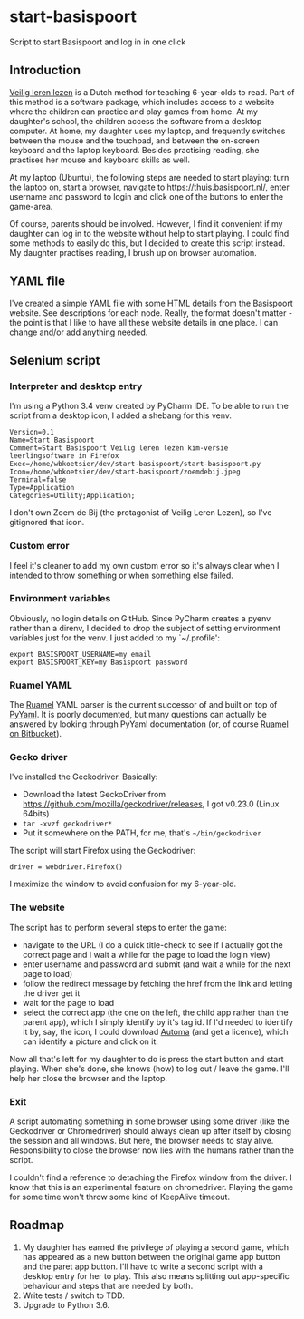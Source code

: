 # start-basispoort
Script to start Basispoort and log in in one click

## Introduction
[Veilig leren lezen](https://www.zwijsen.nl/lesmethoden/veilig-leren-lezen) is a Dutch method for teaching 6-year-olds
to read. Part of this method is a software package, which includes access to a website where the children can practice
and play games from home. At my daughter's school, the children access the software from a desktop computer. At home,
my daughter uses my laptop, and frequently switches between the mouse and the touchpad, and between the on-screen
keyboard and the laptop keyboard. Besides practising reading, she practises her mouse and keyboard skills as well.

At my laptop (Ubuntu), the following steps are needed to start playing: turn the laptop on, start a browser, navigate
to https://thuis.basispoort.nl/, enter username and password to login and click one of the buttons to enter the
game-area.

Of course, parents should be involved. However, I find it convenient if my daughter can log in to the website without
help to start playing. I could find some methods to easily do this, but I decided to create this script instead. My
daughter practises reading, I brush up on browser automation.

## YAML file
I've created a simple YAML file with some HTML details from the Basispoort website. See descriptions for each node.
Really, the format doesn't matter - the point is that I like to have all these website details in one place. I can
change and/or add anything needed.

## Selenium script
### Interpreter and desktop entry
I'm using a Python 3.4 venv created by PyCharm IDE. To be able to run the script from a desktop icon, I added a
shebang for this venv.

```[Desktop Entry]
Version=0.1
Name=Start Basispoort
Comment=Start Basispoort Veilig leren lezen kim-versie leerlingsoftware in Firefox
Exec=/home/wbkoetsier/dev/start-basispoort/start-basispoort.py
Icon=/home/wbkoetsier/dev/start-basispoort/zoemdebij.jpeg
Terminal=false
Type=Application
Categories=Utility;Application;
```

I don't own Zoem de Bij (the protagonist of Veilig Leren Lezen), so I've gitignored that icon.

### Custom error
I feel it's cleaner to add my own custom error so it's always clear when I intended to throw something or when
something else failed.

### Environment variables
Obviously, no login details on GitHub. Since PyCharm creates a pyenv rather than a direnv, I decided to drop the
subject of setting environment variables just for the venv. I just added to my `~/.profile':

```
export BASISPOORT_USERNAME=my email
export BASISPOORT_KEY=my Basispoort password
```

### Ruamel YAML
The [Ruamel](https://yaml.readthedocs.io/en/latest/) YAML parser is the current successor of and built on top of
[PyYaml](https://pyyaml.org/wiki/PyYAMLDocumentation). It is poorly documented, but many questions can actually be
answered by looking through PyYaml documentation (or, of course
[Ruamel on Bitbucket](https://bitbucket.org/ruamel/yaml/issues)).

### Gecko driver
I've installed the Geckodriver. Basically:
- Download the latest GeckoDriver from https://github.com/mozilla/geckodriver/releases, I got v0.23.0 (Linux 64bits)
- `tar -xvzf geckodriver*`
- Put it somewhere on the PATH, for me, that's `~/bin/geckodriver`

The script will start Firefox using the Geckodriver:

```
driver = webdriver.Firefox()
```

I maximize the window to avoid confusion for my 6-year-old.

### The website
The script has to perform several steps to enter the game:
- navigate to the URL (I do a quick title-check to see if I actually got the correct page and I wait a while for the
  page to load the login view)
- enter username and password and submit (and wait a while for the next page to load)
- follow the redirect message by fetching the href from the link and letting the driver get it
- wait for the page to load
- select the correct app (the one on the left, the child app rather than the parent app), which I simply identify by
  it's tag id. If I'd needed to identify it by, say, the icon, I could download [Automa](https://www.getautoma.com/)
  (and get a licence), which can identify a picture and click on it.

Now all that's left for my daughter to do is press the start button and start playing. When she's done, she knows
(how) to log out / leave the game. I'll help her close the browser and the laptop.

### Exit
A script automating something in some browser using some driver (like the Geckodriver or Chromedriver) should always
clean up after itself by closing the session and all windows. But here, the browser needs to stay alive.
Responsibility to close the browser now lies with the humans rather than the script.

I couldn't find a reference to detaching the Firefox window from the driver. I know that this is an experimental
feature on chromedriver. Playing the game for some time won't throw some kind of KeepAlive timeout.

## Roadmap
1. My daughter has earned the privilege of playing a second game, which has appeared as a new button between the original 
game app button and the paret app button. I'll have to write a second script with a desktop entry for her to play. This 
also means splitting out app-specific behaviour and steps that are needed by both.
2. Write tests / switch to TDD.
3. Upgrade to Python 3.6.
